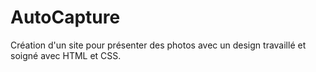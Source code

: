 # AutoCapture

Création d'un site pour présenter des photos avec un design travaillé et soigné avec HTML et CSS.
